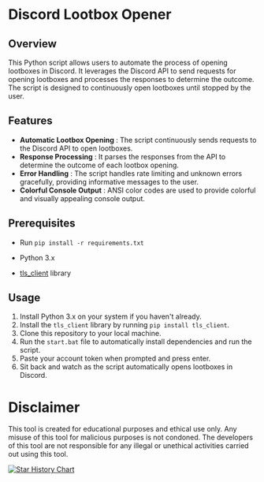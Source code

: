 # Discord Lootbox Opener

## Overview

This Python script allows users to automate the process of opening lootboxes in Discord. It leverages the Discord API to send requests for opening lootboxes and processes the responses to determine the outcome. The script is designed to continuously open lootboxes until stopped by the user.

## Features

- **Automatic Lootbox Opening** : The script continuously sends requests to the Discord API to open lootboxes.
- **Response Processing** : It parses the responses from the API to determine the outcome of each lootbox opening.
- **Error Handling** : The script handles rate limiting and unknown errors gracefully, providing informative messages to the user.
- **Colorful Console Output** : ANSI color codes are used to provide colorful and visually appealing console output.

## Prerequisites

- Run ```pip install -r requirements.txt```

- Python 3.x
- [tls_client](https://github.com/DiscordHackWeek/tls_client) library

## Usage

1. Install Python 3.x on your system if you haven't already.
2. Install the `tls_client` library by running `pip install tls_client`.
3. Clone this repository to your local machine.
4. Run the `start.bat` file to automatically install dependencies and run the script.
5. Paste your account token when prompted and press enter.
6. Sit back and watch as the script automatically opens lootboxes in Discord.


# Disclaimer
This tool is created for educational purposes and ethical use only. Any misuse of this tool for malicious purposes is not condoned. The developers of this tool are not responsible for any illegal or unethical activities carried out using this tool.

[![Star History Chart](https://api.star-history.com/svg?repos=JOY6IX9INE/Discord-Lootbox-Opener&type=Date)](https://star-history.t9t.io/#JOY6IX9INE/Discord-Lootbox-Opener&Date)
